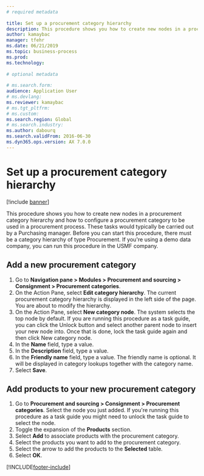 ```yaml
--- 
# required metadata 
 
title: Set up a procurement category hierarchy
description: This procedure shows you how to create new nodes in a procurement category hierarchy and how to configure a procurement category to be used in a procurement process. 
author: kamaybac
manager: tfehr 
ms.date: 06/21/2019
ms.topic: business-process 
ms.prod:  
ms.technology:  
 
# optional metadata 
 
# ms.search.form:   
audience: Application User 
# ms.devlang:  
ms.reviewer: kamaybac
# ms.tgt_pltfrm:  
# ms.custom:  
ms.search.region: Global
# ms.search.industry: 
ms.author: dabourq
ms.search.validFrom: 2016-06-30 
ms.dyn365.ops.version: AX 7.0.0 
---
```

# Set up a procurement category hierarchy

[!include [banner](../../includes/banner.md)]

This procedure shows you how to create new nodes in a procurement category hierarchy and how to configure a procurement category to be used in a procurement process. These tasks would typically be carried out by a Purchasing manager. Before you can start this procedure, there must be a category hierarchy of type Procurement. If you're using a demo data company, you can run this procedure in the USMF company.


## Add a new procurement category
1. Go to **Navigation pane > Modules > Procurement and sourcing > Consignment > Procurement categories**.
2. On the Action Pane, select **Edit category hierarchy**. The current procurement category hierarchy is displayed in the left side of the page. You  are about to modify the hierarchy.  
3. On the Action Pane, select **New category node**. The system selects the top node by default. If you are running this procedure as a task guide, you can click the Unlock button and select another parent node to insert your new node into. Once that is done, lock the task guide again and then click New category node.  
4. In the **Name** field, type a value.
5. In the **Description** field, type a value.
6. In the **Friendly name** field, type a value. The friendly name is optional. It will be displayed in category lookups together with the category name.  
7. Select **Save**.

## Add products to your new procurement category
1. Go to **Procurement and sourcing > Consignment > Procurement categories**. Select the node you just added. If you're running this procedure as a task guide you might need to unlock the task guide to select the node.  
2. Toggle the expansion of the **Products** section.
3. Select **Add** to associate products with the procurement category.
4. Select the products you want to add to the procurement category.
5. Select the arrow to add the products to the **Selected** table.
6. Select **OK**.


[!INCLUDE[footer-include](../../../includes/footer-banner.md)]